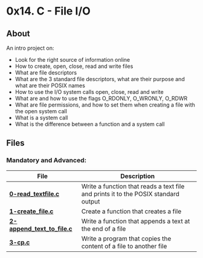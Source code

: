 # 0x14. C - File I/O
## About
An intro project on:
- Look for the right source of information online
- How to create, open, close, read and write files
- What are file descriptors
- What are the 3 standard file descriptors, what are their purpose and what are their POSIX names
- How to use the I/O system calls open, close, read and write
- What are and how to use the flags O_RDONLY, O_WRONLY, O_RDWR
- What are file permissions, and how to set them when creating a file with the open system call
- What is a system call
- What is the difference between a function and a system call

## Files
### Mandatory and Advanced:
| **File** | **Description** |
|----------|-----------------|
| **[0-read_textfile.c](0-read_textfile.c)** | Write a function that reads a text file and prints it to the POSIX standard output |
| **[1-create_file.c](1-create_file.c)** | Create a function that creates a file |
| **[2-append_text_to_file.c](2-append_text_to_file.c)** | Write a function that appends a text at the end of a file |
| **[3-cp.c](3-cp.c)** | Write a program that copies the content of a file to another file |
